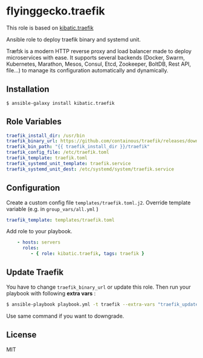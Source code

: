 flyinggecko.traefik
=========

This role is based on [kibatic.traefik](https://github.com/kibatic/ansible-traefik)

Ansible role to deploy traefik binary and systemd unit.

Træfɪk is a modern HTTP reverse proxy and load balancer made to deploy microservices with ease. It supports several backends (Docker, Swarm, Kubernetes, Marathon, Mesos, Consul, Etcd, Zookeeper, BoltDB, Rest API, file…) to manage its configuration automatically and dynamically.

Installation
--------------

`$ ansible-galaxy install kibatic.traefik`

Role Variables
--------------

```yml
traefik_install_dir: /usr/bin
traefik_binary_url: https://github.com/containous/traefik/releases/download/v1.7.5/traefik_linux-amd64
traefik_bin_path: "{{ traefik_install_dir }}/traefik"
traefik_config_file: /etc/traefik.toml
traefik_template: traefik.toml
traefik_systemd_unit_template: traefik.service
traefik_systemd_unit_dest: /etc/systemd/system/traefik.service
```


Configuration
----------------

Create a custom config file `templates/traefik.toml.j2`.
Override template variable (e.g. in `group_vars/all.yml` )

```yml
traefik_template: templates/traefik.toml
```

Add role to your playbook.

```yml
    - hosts: servers
      roles:
         - { role: kibatic.traefik, tags: traefik }
```

Update Traefik
--------------

You have to change `traefik_binary_url` or update this role. Then run your playbook
with following **extra vars** :

```bash
$ ansible-playbook playbook.yml -t traefik --extra-vars "traefik_update=yes"
```

Use same command if you want to downgrade.

License
-------

MIT

